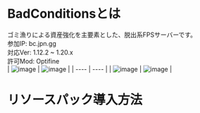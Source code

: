 # BadConditionsとは
ゴミ漁りによる資産強化を主要素とした、脱出系FPSサーバーです。  
参加IP: bc.jpn.gg  
対応Ver: 1.12.2 ~ 1.20.x  
許可Mod: Optifine  
|  ![image](https://github.com/tsukineko0308/BadConditions/blob/main/img/1.png?raw=true)  |  ![image](https://github.com/tsukineko0308/BadConditions/blob/main/img/2.png?raw=true)  |
| ---- | ---- |
|  ![image](https://github.com/tsukineko0308/BadConditions/blob/main/img/3.png?raw=true)  |  ![image](https://github.com/tsukineko0308/BadConditions/blob/main/img/4.png?raw=true)  |
# リソースパック導入方法
